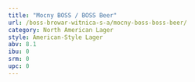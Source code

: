 ```yaml
---
title: "Mocny BOSS / BOSS Beer"
url: /boss-browar-witnica-s-a/mocny-boss-boss-beer/
category: North American Lager
style: American-Style Lager
abv: 8.1
ibu: 0
srm: 0
upc: 0
---
```


